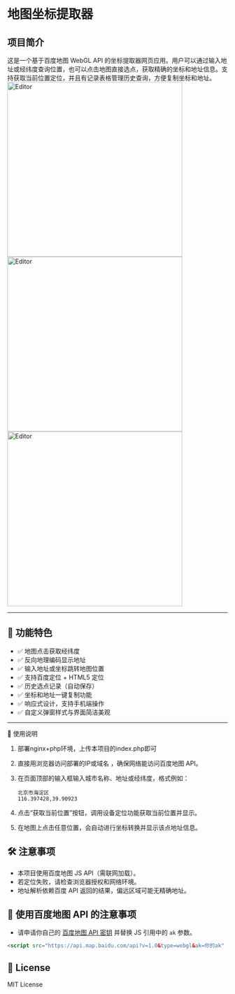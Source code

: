 # 地图坐标提取器

## 项目简介

这是一个基于百度地图 WebGL API 的坐标提取器网页应用。用户可以通过输入地址或经纬度查询位置，也可以点击地图直接选点，获取精确的坐标和地址信息。支持获取当前位置定位，并且有记录表格管理历史查询，方便复制坐标和地址。<br>
<img src="https://img.qianmo.tw/i/2025/07/26/1753538723.png" alt="Editor" width="400"> 
<img src="https://img.qianmo.tw/i/2025/07/26/1753538734.png" alt="Editor" width="400"> 
<img src="https://img.qianmo.tw/i/2025/07/26/1753538792.png" alt="Editor" width="400"> 

---

## 🌟 功能特色

- ✅ 地图点击获取经纬度
- ✅ 反向地理编码显示地址
- ✅ 输入地址或坐标跳转地图位置
- ✅ 支持百度定位 + HTML5 定位
- ✅ 历史选点记录（自动保存）
- ✅ 坐标和地址一键复制功能
- ✅ 响应式设计，支持手机端操作
- ✅ 自定义弹窗样式与界面简洁美观

---

🚀 使用说明

1. 部署nginx+php环境，上传本项目的index.php即可<br>
2. 直接用浏览器访问部署的IP或域名 ，确保网络能访问百度地图 API。<br>
3. 在页面顶部的输入框输入城市名称、地址或经纬度，格式例如：<br>
   
   ```
   北京市海淀区
   116.397428,39.90923
   ```
4. 点击“获取当前位置”按钮，调用设备定位功能获取当前位置并显示。<br>
5. 在地图上点击任意位置，会自动进行坐标转换并显示该点地址信息。<br>


## 🛠 注意事项

- 本项目使用百度地图 JS API（需联网加载）。
- 若定位失败，请检查浏览器授权和网络环境。
- 地址解析依赖百度 API 返回的结果，偏远区域可能无精确地址。

## 🔑 使用百度地图 API 的注意事项

- 请申请你自己的 [百度地图 API 密钥](https://lbsyun.baidu.com/) 并替换 JS 引用中的 `ak` 参数。
```html
<script src="https://api.map.baidu.com/api?v=1.0&type=webgl&ak=你的ak" async defer></script>
```

## 📄 License

MIT License
